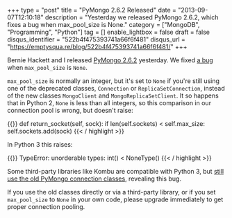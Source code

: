 +++
type = "post"
title = "PyMongo 2.6.2 Released"
date = "2013-09-07T12:10:18"
description = "Yesterday we released PyMongo 2.6.2, which fixes a bug when max_pool_size is None."
category = ["MongoDB", "Programming", "Python"]
tag = []
enable_lightbox = false
draft = false
disqus_identifier = "522b4f475393741a66f6f481"
disqus_url = "https://emptysqua.re/blog/522b4f475393741a66f6f481/"
+++

<p>Bernie Hackett and I released <a href="https://pypi.python.org/pypi/pymongo/2.6.2">PyMongo 2.6.2</a> yesterday. We fixed <a href="https://jira.mongodb.org/browse/PYTHON-566">a bug</a> when <code>max_pool_size</code> is <code>None</code>.</p>
<p><code>max_pool_size</code> is normally an integer, but it's set to <code>None</code> if you're still using one of the deprecated classes, <code>Connection</code> or <code>ReplicaSetConnection</code>, instead of the new classes <code>MongoClient</code> and <code>MongoReplicaSetClient</code>. It so happens that in Python 2, <code>None</code> is less than all integers, so this comparison in our connection pool is wrong, but doesn't raise:</p>

{{<highlight python3>}}
def return_socket(self, sock):
    if len(self.sockets) < self.max_size:
        self.sockets.add(sock)
{{< / highlight >}}

<p>In Python 3 this raises:</p>

{{<highlight plain>}}
TypeError: unorderable types: int() < NoneType()
{{< / highlight >}}

<p>Some third-party libraries like Kombu are compatible with Python 3, but <a href="https://github.com/celery/kombu/issues/250">still use the old PyMongo connection classes</a>, revealing this bug.</p>
<p>If you use the old classes directly or via a third-party library, or if you set <code>max_pool_size</code> to <code>None</code> in your own code, please upgrade immediately to get proper connection pooling.</p>
